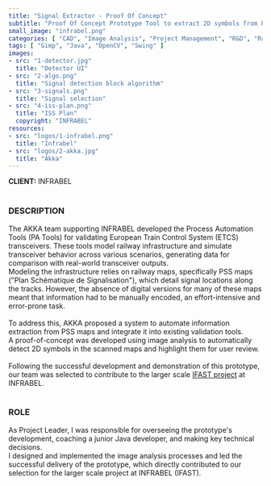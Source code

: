```yaml
---
title: "Signal Extractor - Proof Of Concept"
subtitle: "Proof Of Concept Prototype Tool to extract 2D symbols from PSS Railway Plans"
small_image: "infrabel.png"
categories: [ "CAD", "Image Analysis", "Project Management", "R&D", "Railway", "Team Management" ]
tags: [ "Gimp", "Java", "OpenCV", "Swing" ]
images:
- src: "1-detector.jpg"
  title: "Detector UI"
- src: "2-algo.png"
  title: "Signal detection block algorithm"
- src: "3-signals.png"
  title: "Signal selection"
- src: "4-iss-plan.png"
  title: "ISS Plan"
  copyright: "INFRABEL"
resources:
- src: "logos/1-infrabel.png"
  title: "Infrabel"
- src: "logos/2-akka.jpg"
  title: "Akka"
---
```


<b>CLIENT:</b> INFRABEL<br>
<br>

<h3>DESCRIPTION</h3>
The AKKA team supporting INFRABEL developed the Process Automation Tools (PA Tools) for validating European Train Control System (ETCS) transceivers. These tools model railway infrastructure and simulate transceiver behavior across various scenarios, generating data for comparison with real-world transceiver outputs.<br>
Modeling the infrastructure relies on railway maps, specifically PSS maps ("Plan Schématique de Signalisation"), which detail signal locations along the tracks. However, the absence of digital versions for many of these maps meant that information had to be manually encoded, an effort-intensive and error-prone task.<br>
<br>
To address this, AKKA proposed a system to automate information extraction from PSS maps and integrate it into existing validation tools.<br>
A proof-of-concept was developed using image analysis to automatically detect 2D symbols in the scanned maps and highlight them for user review.<br>
<br>
Following the successful development and demonstration of this prototype, our team was selected to contribute to the larger scale <a href="pro/infrabel/ifast">IFAST project</a> at INFRABEL.<br>
<br>

<h3>ROLE</h3>
As Project Leader, I was responsible for overseeing the prototype's development, coaching a junior Java developer, and making key technical decisions.<br>
I designed and implemented the image analysis processes and led the successful delivery of the prototype, which directly contributed to our selection for the larger scale project at INFRABEL (IFAST).<br>
